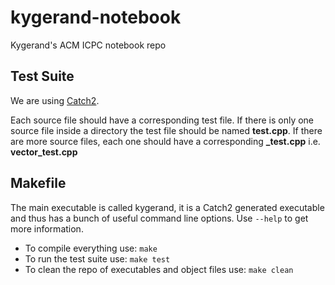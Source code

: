 # kygerand-notebook
Kygerand's ACM ICPC notebook repo

## Test Suite
We are using [Catch2](https://github.com/catchorg/Catch2).

Each source file should have a corresponding test file.
If there is only one source file inside a directory the test file should be named **test.cpp**. If there are more source files, each one should have a corresponding **_test.cpp** i.e. **vector_test.cpp**

## Makefile
The main executable is called kygerand, it is a Catch2 generated executable and thus has a bunch of useful command line options. Use `--help` to get more information.

- To compile everything use: `make`
- To run the test suite use: `make test`
- To clean the repo of executables and object files use: `make clean`

